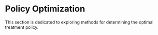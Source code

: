 # Policy Optimization

This section is dedicated to exploring methods for determining the optimal treatment policy.